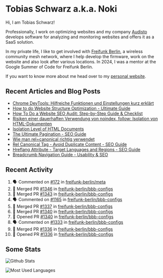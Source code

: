 # Tobias Schwarz a.k.a. Noki

Hi, I am Tobias Schwarz!

Professionally, I work on optimizing websites and my company [Audisto](https://audisto.com/) develops software for analyzing and monitoring websites and offers it as a SaaS solution.

In my private life, I like to get involved with [Freifunk Berlin](https://berlin.freifunk.net/en/), a wireless community mesh network, where I help develop the firmware, work on the website and also look after various locations. In 2024, I was a mentor at the Google Summer of Code for Freifunk Berlin.

If you want to know more about me head over to my [personal website](https://www.tobias-schwarz.com/).

## Recent Articles and Blog Posts

* [Chrome DevTools: Hilfreiche Funktionen und Einstellungen kurz erklärt](https://www.afs-akademie.org/magazin/chrome-devtools/)
* [How to do Website Structure Optimization - Ultimate Guide](https://audisto.com/guides/structure-optimization/)
* [How To Do a Website SEO Audit: Step-by-Step Guide & Checklist](https://audisto.com/guides/website-audit/)
* [Risiken einer dauerhaften Verwendung von noindex, follow: Isolation von HTML-Dokumenten](https://www.websiteboosting.com/magazin/55/risiken-einer-dauerhaften-verwendung-von-noindex-follow-isolation-von-html-dokumenten.html)
* [Isolation Level of HTML Documents](https://audisto.com/help/crawler/features/isolation/)
* [The Ultimate Pagination - SEO Guide](https://audisto.com/guides/pagination/)
* [Wie man rel=canonical richtig verwendet](https://www.websiteboosting.com/magazin/35/wie-man-relcanonical-richtig-einsetzt.html)
* [Rel Canonical Tag - Avoid Duplicate Content - SEO Guide](https://audisto.com/guides/canonical/)
* [Hreflang Attribute - Target Languages and Regions - SEO Guide](https://audisto.com/guides/hreflang/)
* [Breadcrumb Navigation Guide - Usability & SEO](https://audisto.com/guides/breadcrumb/)

## Recent Activity

<!--START_SECTION:activity-->
1. 🗣 Commented on [#172](https://github.com/freifunk-berlin/meta/issues/172#issuecomment-3279138563) in [freifunk-berlin/meta](https://github.com/freifunk-berlin/meta)
2. 🎉 Merged PR [#1346](https://github.com/freifunk-berlin/bbb-configs/pull/1346) in [freifunk-berlin/bbb-configs](https://github.com/freifunk-berlin/bbb-configs)
3. 🎉 Merged PR [#1343](https://github.com/freifunk-berlin/bbb-configs/pull/1343) in [freifunk-berlin/bbb-configs](https://github.com/freifunk-berlin/bbb-configs)
4. 🗣 Commented on [#1165](https://github.com/freifunk-berlin/bbb-configs/pull/1165#issuecomment-3239226653) in [freifunk-berlin/bbb-configs](https://github.com/freifunk-berlin/bbb-configs)
5. 🎉 Merged PR [#1337](https://github.com/freifunk-berlin/bbb-configs/pull/1337) in [freifunk-berlin/bbb-configs](https://github.com/freifunk-berlin/bbb-configs)
6. 🎉 Merged PR [#1340](https://github.com/freifunk-berlin/bbb-configs/pull/1340) in [freifunk-berlin/bbb-configs](https://github.com/freifunk-berlin/bbb-configs)
7. 💪 Opened PR [#1340](https://github.com/freifunk-berlin/bbb-configs/pull/1340) in [freifunk-berlin/bbb-configs](https://github.com/freifunk-berlin/bbb-configs)
8. 🗣 Commented on [#1333](https://github.com/freifunk-berlin/bbb-configs/pull/1333#issuecomment-3227859074) in [freifunk-berlin/bbb-configs](https://github.com/freifunk-berlin/bbb-configs)
9. 🎉 Merged PR [#1336](https://github.com/freifunk-berlin/bbb-configs/pull/1336) in [freifunk-berlin/bbb-configs](https://github.com/freifunk-berlin/bbb-configs)
10. 💪 Opened PR [#1336](https://github.com/freifunk-berlin/bbb-configs/pull/1336) in [freifunk-berlin/bbb-configs](https://github.com/freifunk-berlin/bbb-configs)
<!--END_SECTION:activity-->

## Some Stats

![Github Stats](https://github-readme-stats.vercel.app/api?username=noki&rank_icon=github&theme=transparent&card_width=450)

![Most Used Languages](https://github-readme-stats.vercel.app/api/top-langs?username=noki&layout=compact&langs_count=8&theme=transparent&card_width=450)
